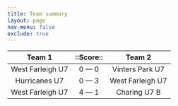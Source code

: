 ```yaml
---
title: Team summary
layout: page
nav-menu: false
exclude: true
---
```




|      Team 1      |  ::Score::  |      Team 2      |
|:----------------:|:-----------:|:----------------:|
| West Farleigh U7 | 0 &mdash; 0 | Vinters Park U7  |
|  Hurricanes U7   | 0 &mdash; 3 | West Farleigh U7 |
| West Farleigh U7 | 4 &mdash; 1 |   Charing U7 B   |

 <br /><br /><br />